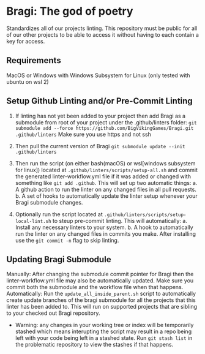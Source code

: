 # Bragi:  The god of poetry
Standardizes all of our projects linting.  This repository must be public for all of our other projects to be able to access it without having to each contain a key for access.

## Requirements
MacOS or Windows with Windows Subsystem for Linux (only tested with ubuntu on wsl 2)

## Setup Github Linting and/or Pre-Commit Linting
1. If linting has not yet been added to your project then add Bragi as a submodule from root of your project under the .github/linters folder:
`git submodule add --force https://github.com/BigVikingGames/Bragi.git .github/linters`
Make sure you use https and not ssh

2. Then pull the current version of Bragi
`git submodule update --init .github/linters`

3. Then run the script (on either bash(macOS) or wsl[windows subsystem for linux]) located at `.github/linters/scripts/setup-all.sh` and commit the generated linter-workflow.yml file if it was added or changed with something like `git add .github`.  This will set up two automatic things:
	a. A github action to run the linter on any changed files in all pull requests.
	b. A set of hooks to automatically update the linter setup whenever your Bragi submodule changes.

4. Optionally run the script located at `.github/linters/scripts/setup-local-lint.sh` to steup pre-commit linting.  This will automatically:
	a. Install any necessary linters to your system.
	b. A hook to automatically run the linter on any changed files in commits you make.  After installing use the `git commit -n` flag to skip linting.


## Updating Bragi Submodule
Manually: After changing the submodule commit pointer for Bragi then the linter-workflow.yml file may also be automatically updated.  Make sure you commit both the submodule and the workflow file when that happens.
Automatically: Run the `update_all_inside_parent.sh` script to automatically create update branches of the bragi submodule for all the projects that this linter has been added to.  This will run on supported projects that are sibling to your checked out Bragi repository.
- Warning: any changes in your working tree or index will be temporarily stashed which means interupting the script may result in a repo being left with your code being left in a stashed state.  Run `git stash list` in the problematic repository to view the stashes if that happens.
